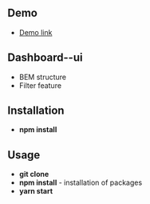 ## Demo
   * [Demo link](https://dashboard-filter.herokuapp.com/)

## Dashboard--ui
   * BEM structure
   * Filter feature

## Installation
   * **npm install**

## Usage
   * **git clone**
   * **npm install** - installation of packages
   * **yarn start**
